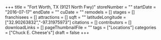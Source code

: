 +++
title = "Fort Worth, TX (9121 North Fwy)"
storeNumber = ""
startDate = "2016-07-17"
endDate = ""
cuDate = ""
remodels = []
stages = []
franchisees = []
attractions = []
sqft = ""
latitudeLongitude = ["32.90263832","-97.31975973"]
citations = []
contributors = []
downloadLinks = []
pageThumbnailFile = ""
tags = ["Locations"]
categories = ["Chuck E. Cheese's"]
draft = false
+++
